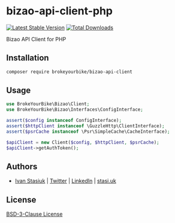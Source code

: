 # bizao-api-client-php

[![Latest Stable Version](https://img.shields.io/github/v/release/brokeyourbike/bizao-api-client-php)](https://github.com/brokeyourbike/bizao-api-client-php/releases)
[![Total Downloads](https://poser.pugx.org/brokeyourbike/bizao-api-client/downloads)](https://packagist.org/packages/brokeyourbike/bizao-api-client)

Bizao API Client for PHP

## Installation

```bash
composer require brokeyourbike/bizao-api-client
```

## Usage

```php
use BrokeYourBike\Bizao\Client;
use BrokeYourBike\Bizao\Interfaces\ConfigInterface;

assert($config instanceof ConfigInterface);
assert($httpClient instanceof \GuzzleHttp\ClientInterface);
assert($psrCache instanceof \Psr\SimpleCache\CacheInterface);

$apiClient = new Client($config, $httpClient, $psrCache);
$apiClient->getAuthToken();
```

## Authors
- [Ivan Stasiuk](https://github.com/brokeyourbike) | [Twitter](https://twitter.com/brokeyourbike) | [LinkedIn](https://www.linkedin.com/in/brokeyourbike) | [stasi.uk](https://stasi.uk)

## License
[BSD-3-Clause License](https://github.com/brokeyourbike/bizao-api-client-php/blob/main/LICENSE)